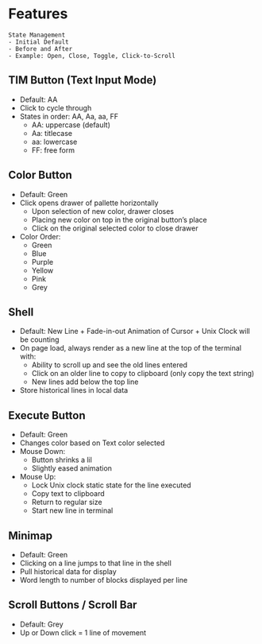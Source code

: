 # Features

```
State Management
- Initial Default
- Before and After
- Example: Open, Close, Toggle, Click-to-Scroll
```

## TIM Button (Text Input Mode)
- Default: AA
- Click to cycle through
- States in order: AA, Aa, aa, FF
    - AA: uppercase (default)
    - Aa: titlecase
    - aa: lowercase
    - FF: free form

## Color Button
- Default: Green
- Click opens drawer of pallette horizontally
    - Upon selection of new color, drawer closes
    - Placing new color on top in the original button’s place
    - Click on the original selected color to close drawer
- Color Order:
    - Green
    - Blue
    - Purple
    - Yellow
    - Pink
    - Grey

## Shell 
- Default: New Line + Fade-in-out Animation of Cursor + Unix Clock will be counting
- On page load, always render as a new line at the top of the terminal with:
    - Ability to scroll up and see the old lines entered
    - Click on an older line to copy to clipboard (only copy the text string)
    - New lines add below the top line
- Store historical lines in local data

## Execute Button
- Default: Green
- Changes color based on Text color selected
- Mouse Down:
    - Button shrinks a lil
    - Slightly eased animation
- Mouse Up:
    - Lock Unix clock static state for the line executed
    - Copy text to clipboard
    - Return to regular size
    - Start new line in terminal

## Minimap
- Default: Green
- Clicking on a line jumps to that line in the shell
- Pull historical data for display
- Word length to number of blocks displayed per line


## Scroll Buttons / Scroll Bar
- Default: Grey
- Up or Down click = 1 line of movement